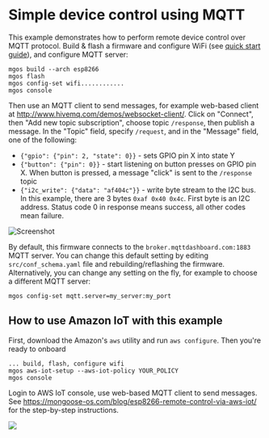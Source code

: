 # Simple device control using MQTT

This example demonstrates how to perform remote device control over MQTT
protocol. Build & flash a firmware and configure WiFi
(see [quick start guide](https://mongoose-os.com/docs/#/quickstart/)),
and configure MQTT server:

```
mgos build --arch esp8266
mgos flash
mgos config-set wifi............
mgos console
```

Then use an MQTT client to send messages, for example web-based client at
http://www.hivemq.com/demos/websocket-client/. Click on "Connect", then
"Add new topic subscription", choose topic `/response`, then publish
a message. In the "Topic" field, specify `/request`, and in the "Message"
field, one of the following:

- `{"gpio": {"pin": 2, "state": 0}}` - sets GPIO pin X into state Y
- `{"button": {"pin": 0}}` -
  start listening on button presses on GPIO pin X. When button is pressed,
  a message "click" is sent to the `/response` topic
- `{"i2c_write": {"data": "af404c"}}` - write byte stream to the I2C bus.
  In this example, there are 3 bytes `0xaf 0x40 0x4c`.
  First byte is an I2C address. Status code 0 in response means success,
  all other codes mean failure.

![Screenshot](shot.png?raw=true)

By default, this firmware connects to the `broker.mqttdashboard.com:1883`
MQTT server.
You can change this default setting by editing `src/conf_schema.yaml` file
and rebuilding/reflashing the firmware. Alternatively, you can change
any setting on the fly, for example to choose a different MQTT server:

```
mgos config-set mqtt.server=my_server:my_port
```

## How to use Amazon IoT with this example
First, download the Amazon's `aws` utility and run `aws configure`.
Then you're ready to onboard

```
... build, flash, configure wifi
mgos aws-iot-setup --aws-iot-policy YOUR_POLICY
mgos console
```

Login to AWS IoT console, use web-based MQTT client to send messages.
See https://mongoose-os.com/blog/esp8266-remote-control-via-aws-iot/
for the step-by-step instructions.

[![](https://img.youtube.com/vi/1iwwBXFBAcU/0.jpg)](https://www.youtube.com/watch?v=1iwwBXFBAcU)
